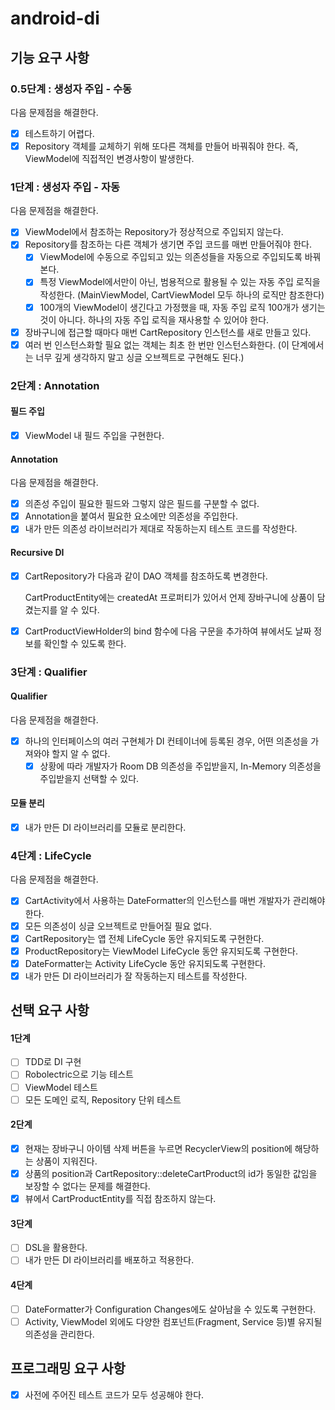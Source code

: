 # android-di

## 기능 요구 사항

### 0.5단계 : 생성자 주입 - 수동

다음 문제점을 해결한다.

- [x] 테스트하기 어렵다.
- [x] Repository 객체를 교체하기 위해 또다른 객체를 만들어 바꿔줘야 한다.
  즉, ViewModel에 직접적인 변경사항이 발생한다.

### 1단계 : 생성자 주입 - 자동

다음 문제점을 해결한다.

- [x] ViewModel에서 참조하는 Repository가 정상적으로 주입되지 않는다.
- [x] Repository를 참조하는 다른 객체가 생기면 주입 코드를 매번 만들어줘야 한다.
    - [x] ViewModel에 수동으로 주입되고 있는 의존성들을 자동으로 주입되도록 바꿔본다.
    - [x] 특정 ViewModel에서만이 아닌, 범용적으로 활용될 수 있는 자동 주입 로직을 작성한다. (MainViewModel, CartViewModel 모두 하나의
      로직만 참조한다)
    - [x] 100개의 ViewModel이 생긴다고 가정했을 때, 자동 주입 로직 100개가 생기는 것이 아니다. 하나의 자동 주입 로직을 재사용할 수 있어야 한다.
- [x] 장바구니에 접근할 때마다 매번 CartRepository 인스턴스를 새로 만들고 있다.
- [x] 여러 번 인스턴스화할 필요 없는 객체는 최초 한 번만 인스턴스화한다. (이 단계에서는 너무 깊게 생각하지 말고 싱글 오브젝트로 구현해도 된다.)

### 2단계 : Annotation

#### 필드 주입

- [x] ViewModel 내 필드 주입을 구현한다.

#### Annotation

다음 문제점을 해결한다.

- [x] 의존성 주입이 필요한 필드와 그렇지 않은 필드를 구분할 수 없다.
- [x] Annotation을 붙여서 필요한 요소에만 의존성을 주입한다.
- [x] 내가 만든 의존성 라이브러리가 제대로 작동하는지 테스트 코드를 작성한다.

#### Recursive DI

- [x] CartRepository가 다음과 같이 DAO 객체를 참조하도록 변경한다.

    CartProductEntity에는 createdAt 프로퍼티가 있어서 언제 장바구니에 상품이 담겼는지를 알 수 있다.

- [x] CartProductViewHolder의 bind 함수에 다음 구문을 추가하여 뷰에서도 날짜 정보를 확인할 수 있도록 한다.

### 3단계 : Qualifier

#### Qualifier
다음 문제점을 해결한다.

- [x] 하나의 인터페이스의 여러 구현체가 DI 컨테이너에 등록된 경우, 어떤 의존성을 가져와야 할지 알 수 없다.
  - [x] 상황에 따라 개발자가 Room DB 의존성을 주입받을지, In-Memory 의존성을 주입받을지 선택할 수 있다.

#### 모듈 분리

- [x] 내가 만든 DI 라이브러리를 모듈로 분리한다.

### 4단계 : LifeCycle

다음 문제점을 해결한다.

- [x] CartActivity에서 사용하는 DateFormatter의 인스턴스를 매번 개발자가 관리해야 한다.
- [x] 모든 의존성이 싱글 오브젝트로 만들어질 필요 없다.
- [x] CartRepository는 앱 전체 LifeCycle 동안 유지되도록 구현한다.
- [x] ProductRepository는 ViewModel LifeCycle 동안 유지되도록 구현한다.
- [x] DateFormatter는 Activity LifeCycle 동안 유지되도록 구현한다.
- [x] 내가 만든 DI 라이브러리가 잘 작동하는지 테스트를 작성한다.

## 선택 요구 사항

#### 1단계

- [ ] TDD로 DI 구현
- [ ] Robolectric으로 기능 테스트
- [ ] ViewModel 테스트
- [ ] 모든 도메인 로직, Repository 단위 테스트

#### 2단계

- [x] 현재는 장바구니 아이템 삭제 버튼을 누르면 RecyclerView의 position에 해당하는 상품이 지워진다.
- [x] 상품의 position과 CartRepository::deleteCartProduct의 id가 동일한 값임을 보장할 수 없다는 문제를 해결한다.
- [x] 뷰에서 CartProductEntity를 직접 참조하지 않는다.

#### 3단계

- [ ] DSL을 활용한다.
- [ ] 내가 만든 DI 라이브러리를 배포하고 적용한다.

#### 4단계

- [ ] DateFormatter가 Configuration Changes에도 살아남을 수 있도록 구현한다.
- [ ] Activity, ViewModel 외에도 다양한 컴포넌트(Fragment, Service 등)별 유지될 의존성을 관리한다.

## 프로그래밍 요구 사항

- [x] 사전에 주어진 테스트 코드가 모두 성공해야 한다.